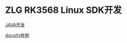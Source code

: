 <a id="quick-start"></a>
# ZLG RK3568 Linux SDK开发

[JAVA开发](https://uzihao.github.io/Java-Notes/#/)

[docsify样例](https://uzihao.github.io/docsify-demo/#/)
